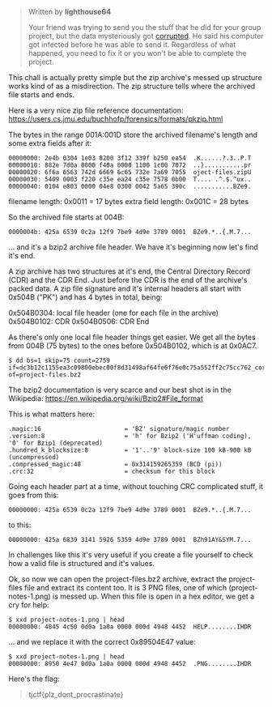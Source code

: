 

> Written by **lighthouse64**
> 
> Your friend was trying to send you the stuff that he did for your group project, but the data mysteriously got [corrupted](https://static.tjctf.org/dc3b12c1155ea3c09800ebec00f8d31498af64fe6f76e0c75a552ff2c75cc762_corrupted_project). He said his computer got infected before he was able to send it. Regardless of what happened, you need to fix it or you won't be able to complete the project.

This chall is actually pretty simple but the zip archive's messed up structure works kind of as a misdirection. The zip structure tells where the archived file starts and ends.

Here is a very nice zip file reference documentation: 
https://users.cs.jmu.edu/buchhofp/forensics/formats/pkzip.html

The bytes in the range 001A:001D store the archived filename's length and some extra fields after it:

    00000000: 2e4b 0304 1e03 8200 3f12 339f b250 ea54  .K......?.3..P.T
    00000010: 882e 7d0a 0000 f40a 0000 1100 1c00 7072  ..}...........pr
    00000020: 6f6a 6563 742d 6669 6c65 732e 7a69 7055  oject-files.zipU
    00000030: 5409 0003 f220 c35e ea24 c35e 7578 0b00  T.... .^.$.^ux..
    00000040: 0104 e803 0000 04e8 0300 0042 5a65 390c  ...........BZe9.

filename length:    0x0011 = 17 bytes
extra field length: 0x001C = 28 bytes

So the archived file starts at 004B: 

    0000004b: 425a 6539 0c2a 12f9 7be9 4d9e 3789 0001  BZe9.*..{.M.7...

... and it's a bzip2 archive file header. We have it's beginning now let's find it's end.


A zip archive has two structures at it's end, the Central Directory Record (CDR) and the CDR End. Just before the CDR is the end of the archive's packed data. A zip file signature and it's internal headers all start with 0x504B ("PK") and has 4 bytes in total, being:

0x504B0304: local file header (one for each file in the archive)
0x504B0102: CDR
0x504B0506: CDR End

As there's only one local file header things get easier. We get all the bytes from 004B (75 bytes) to the ones before 0x504B0102, which is at 0x0AC7.

    $ dd bs=1 skip=75 count=2759 if=dc3b12c1155ea3c09800ebec00f8d31498af64fe6f76e0c75a552ff2c75cc762_corrupted_project of=project-files.bz2

The bzip2 documentation is very scarce and our best shot is in the Wikipedia: 
https://en.wikipedia.org/wiki/Bzip2#File_format

This is what matters here:

    .magic:16                       = 'BZ' signature/magic number
    .version:8                      = 'h' for Bzip2 ('H'uffman coding), '0' for Bzip1 (deprecated)
    .hundred_k_blocksize:8          = '1'..'9' block-size 100 kB-900 kB (uncompressed)
    .compressed_magic:48            = 0x314159265359 (BCD (pi))
    .crc:32                         = checksum for this block

Going each header part at a time, without touching CRC complicated stuff, it goes from this:

    00000000: 425a 6539 0c2a 12f9 7be9 4d9e 3789 0001  BZe9.*..{.M.7...

to this:

    00000000: 425a 6839 3141 5926 5359 4d9e 3789 0001  BZh91AY&SYM.7...

In challenges like this it's very useful if you create a file yourself to check how a valid file is structured and it's values.


Ok, so now we can open the project-files.bz2 archive, extract the project-files file and extract its content too. It is 3 PNG files, one of which (project-notes-1.png) is messed up. When this file is open in a hex editor, we get a cry for help:

    $ xxd project-notes-1.png | head
    00000000: 4845 4c50 0d0a 1a0a 0000 000d 4948 4452  HELP........IHDR


... and we replace it with the correct 0x89504E47 value:

    $ xxd project-notes-1.png | head
    00000000: 8950 4e47 0d0a 1a0a 0000 000d 4948 4452  .PNG........IHDR

Here's the flag:
> tjctf{plz_dont_procrastinate}


